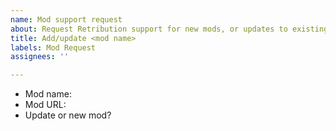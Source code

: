```yaml
---
name: Mod support request
about: Request Retribution support for new mods, or updates to existing mods 
title: Add/update <mod name>
labels: Mod Request
assignees: ''

---
```


* Mod name:
* Mod URL:
* Update or new mod?